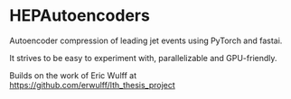 # HEPAutoencoders
Autoencoder compression of leading jet events using PyTorch and fastai.

It strives to be easy to experiment with, parallelizable and GPU-friendly.

Builds on the work of Eric Wulff at https://github.com/erwulff/lth_thesis_project 
